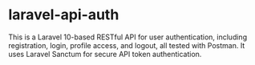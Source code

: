 # laravel-api-auth
This is a Laravel 10-based RESTful API for user authentication, including registration, login, profile access, and logout, all tested with Postman. It uses Laravel Sanctum for secure API token authentication.
